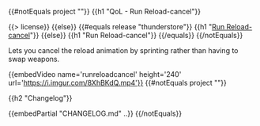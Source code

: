 {{#notEquals project ""}}
{{h1 "QoL - Run Reload-cancel"}}

{{> license}}
{{else}}
{{#equals release "thunderstore"}}
{{h1 "[Run Reload-cancel](https://gtfo.thunderstore.io/package/notpeelz/QoL_RunReloadCancel)"}}
{{else}}
{{h1 "Run Reload-cancel"}}
{{/equals}}
{{/notEquals}}

Lets you cancel the reload animation by sprinting rather than having to swap weapons.

{{embedVideo name='runreloadcancel' height='240' url='https://i.imgur.com/8XhBKdQ.mp4'}}
{{#notEquals project ""}}

{{h2 "Changelog"}}

{{embedPartial "CHANGELOG.md" ..}}
{{/notEquals}}
